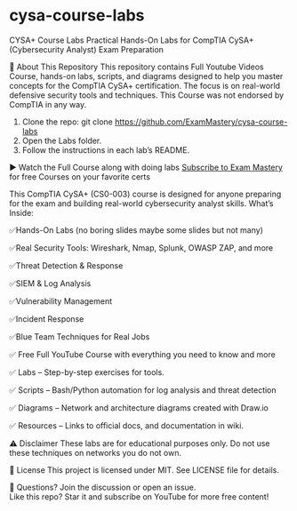 # cysa-course-labs

CYSA+ Course Labs
Practical Hands-On Labs for CompTIA CySA+ (Cybersecurity Analyst) Exam Preparation


📌 About This Repository
This repository contains Full Youtube Videos Course, hands-on labs, scripts, and diagrams designed to help you master concepts for the CompTIA CySA+ certification. The focus is on real-world defensive security tools and techniques.
This Course was not endorsed by CompTIA in any way.

1. Clone the repo:
   git clone https://github.com/ExamMastery/cysa-course-labs
2. Open the Labs folder.
3. Follow the instructions in each lab’s README.

▶️ Watch the Full Course along with doing labs
[Subscribe to Exam Mastery](https://www.youtube.com/@ITExamMastery) for free Courses on your favorite certs 

This CompTIA CySA+ (CS0-003) course is designed for anyone preparing for the exam and building real-world cybersecurity analyst skills.
What’s Inside:

✅Hands-On Labs (no boring slides maybe some slides but not many)

✅Real Security Tools: Wireshark, Nmap, Splunk, OWASP ZAP, and more

✅Threat Detection & Response

✅SIEM & Log Analysis

✅Vulnerability Management

✅Incident Response

✅Blue Team Techniques for Real Jobs

✅ Free Full YouTube Course with everything you need to know and more

✅ Labs – Step-by-step exercises for tools.

✅ Scripts – Bash/Python automation for log analysis and threat detection

✅ Diagrams – Network and architecture diagrams created with Draw.io

✅ Resources – Links to official docs, and documentation in wiki.


⚠️ Disclaimer
These labs are for educational purposes only. Do not use these techniques on networks you do not own.

📄 License
This project is licensed under MIT. See LICENSE file for details.

💬 Questions? Join the discussion or open an issue.  
Like this repo? Star it and subscribe on YouTube for more free content!
